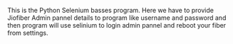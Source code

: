 This is the Python Selenium basses program.
Here we have to provide Jiofiber Admin pannel details to program like username and password and then program will use selinium to login admin pannel and reboot your fiber from settings.

